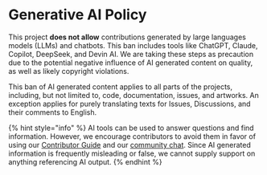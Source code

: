 # Generative AI Policy

This project **does not allow** contributions generated by large languages models (LLMs) and chatbots. This ban includes tools like ChatGPT, Claude, Copilot, DeepSeek, and Devin AI. We are taking these steps as precaution due to the potential negative influence of AI generated content on quality, as well as likely copyright violations.

This ban of AI generated content applies to all parts of the projects, including, but not limited to, code, documentation, issues, and artworks. An exception applies for purely translating texts for Issues, Discussions, and their comments to English.

{% hint style="info" %}
AI tools can be used to answer questions and find information. However, we encourage contributors to avoid them in favor of using our [Contributor Guide](https://docs.elementary.io/contributor-guide/) and our [community chat](https://discord.gg/pCenUBu). Since AI generated information is frequently misleading or false, we cannot supply support on anything referencing AI output.
{% endhint %}
